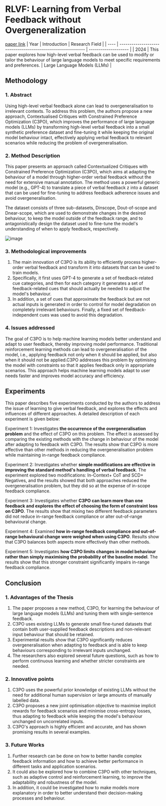 # RLVF: Learning from Verbal Feedback without Overgeneralization
[paper link](https://arxiv.org/pdf/2402.10893) 
| Year | Introduction                                                         | Research Field                 |
| ---- | ------------------------------------------------------------ | -------------------- |
| 2024 | This paper explores how high-level verbal feedback can be used to modify or tailor the behaviour of large language models to meet specific requirements and preferences.          | Large Language Models (LLMs)         |

## Methodology

### 1. Abstract
Using high-level verbal feedback alone can lead to overgeneralisation to irrelevant contexts. To address this problem, the authors propose a new approach, Contextualised Critiques with Constrained Preference Optimization (C3PO), which improves the performance of large language models (LLMs) by transforming high-level verbal feedback into a small synthetic preference dataset and fine-tuning it while keeping the original model behaviour intact, effectively applying verbal feedback to relevant scenarios while reducing the problem of overgeneralisation.

### 2. Method Description 
This paper presents an approach called Contextualized Critiques with Constrained Preference Optimization (C3PO), which aims at adapting the behaviour of a model through higher-order verbal feedback without the need for extensive manual annotation. The method uses a powerful generic model (e.g., GPT-4) to translate a piece of verbal feedback z into a dataset that can be used for fine-tuning to address feedback adherence issues and avoid overgeneralisation. 

The dataset consists of three sub-datasets, Dinscope, Dout-of-scope and Dnear-scope, which are used to demonstrate changes in the desired behaviour, to keep the model outside of the feedback range, and to antagonistically design the dataset used to fine-tune the model's understanding of when to apply feedback, respectively.

![image](https://github.com/user-attachments/assets/aefca9e3-bd41-4297-8f7f-9c40ec31349d)

### 3. Methodological improvements
  1. The main innovation of C3PO is its ability to efficiently process higher-order verbal feedback and transform it into datasets that can be used to train models.
  2. Specifically, it first uses GPT-4 to generate a set of feedback-related cue categories, and then for each category it generates a set of feedback-related cues that should actually be needed to adjust the model's behaviour.
  3. In addition, a set of cues that approximate the feedback but are not actual inputs is generated in order to control for model degradation on completely irrelevant behaviours. Finally, a fixed set of feedback-independent cues was used to avoid this degradation.

### 4. Issues addressed 
The goal of C3PO is to help machine learning models better understand and adapt to user feedback, thereby improving model performance. Traditional reinforcement learning methods can lead to overgeneralisation of the model, i.e., applying feedback not only when it should be applied, but also when it should not be applied.C3PO addresses this problem by optimising the model with constraints so that it applies feedback only in appropriate scenarios. This approach helps machine learning models adapt to user needs faster and improves model accuracy and efficiency.

## Experiments
This paper describes five experiments conducted by the authors to address the issue of learning to give verbal feedback, and explores the effects and influences of different approaches. A detailed description of each experiment is given below:

Experiment 1: Investigates **the occurrence of the overgeneralisation problem** and the effect of C3PO on this problem. The effect is assessed by comparing the existing methods with the change in behaviour of the model after adapting to feedback with C3PO. The results show that C3PO is more effective than other methods in reducing the overgeneralisation problem while maintaining in-range feedback compliance.

Experiment 2: Investigates whether **simple modifications are effective in improving the standard method's handling of verbal feedback**. The experiment explored two modifications: In-Context+ CoT and SCD+ Negatives, and the results showed that both approaches reduced the overgeneralisation problem, but they did so at the expense of in-scope feedback compliance.

Experiment 3: Investigates whether **C3PO can learn more than one feedback and explores the effect of choosing the form of constraint loss on C3PO**. The results show that mixing two different feedback parameters did not reduce in-range feedback compliance or alter out-of-range behavioural change.

Experiment 4: Examined **how in-range feedback compliance and out-of-range behavioural change were weighed when using C3PO**. Results show that C3PO balances both aspects more effectively than other methods.

Experiment 5: Investigates **how C3PO limits changes in model behaviour rather than simply maximising the probability of the baseline model**. The results show that this stronger constraint significantly impairs in-range feedback compliance.  

## Conclusion

### 1. Advantages of the Thesis
  1. The paper proposes a new method, C3PO, for learning the behaviour of large language models (LLMs) and tuning them with single-sentence feedback.
  2. C3PO uses existing LLMs to generate small fine-tuned datasets that contain both user-supplied feedback descriptions and non-relevant input behaviour that should be retained.
  3. Experimental results show that C3PO significantly reduces overgeneralisation when adapting to feedback and is able to keep behaviours corresponding to irrelevant inputs unchanged.
  4. The researchers also explored several future questions, such as how to perform continuous learning and whether stricter constraints are needed.
 
### 2. Innovative points
  1. C3PO uses the powerful prior knowledge of existing LLMs without the need for additional human supervision or large amounts of manually labelled data.
  2. C3PO proposes a new joint optimisation objective to maximise implicit rewards for feedback scenarios and minimise cross-entropy losses, thus adapting to feedback while keeping the model's behaviour unchanged on uncorrelated inputs.
  3. C3PO's approach is highly efficient and accurate, and has shown promising results in several examples. 

### 3. Future Works
  1. Further research can be done on how to better handle complex feedback information and how to achieve better performance in different tasks and application scenarios.
  2. It could also be explored how to combine C3PO with other techniques, such as adaptive control and reinforcement learning, to improve the adaptability and robustness of the model.
  3. In addition, it could be investigated how to make models more explanatory in order to better understand their decision-making processes and behaviour.   
